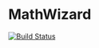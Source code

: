 # MathWizard

[![Build Status](https://dev.azure.com/karann9/MathWizard/_apis/build/status/karann-msft.MathWizard?branchName=master)](https://dev.azure.com/karann9/MathWizard/_build/latest?definitionId=1&branchName=master)
